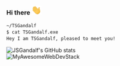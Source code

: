 ### Hi there  <img src="https://github.com/Andy-Python-Programmer/Andy-Python-Programmer/blob/master/hello.gif" style="margin-top:5px;" height="25px">
```bash
~/TSGandalf 
$ cat TSGandalf.exe
Hey I am TSGandalf, pleased to meet you!
```
<!--
**Borrus-sudo/Borrus-sudo** is a ✨ _special_ ✨ repository because its `README.md` (this file) appears on your GitHub profile.

Here are some ideas to get you started:

- 🔭 I’m currently working on ...
- 🌱 I’m currently learning ...
- 👯 I’m looking to collaborate on ...
- 🤔 I’m looking for help with ...
- 💬 Ask me about ...
- 📫 How to reach me: ...
- 😄 Pronouns: ...
- ⚡ Fun fact: ...
-->
![JSGandalf's GitHub stats](https://github-readme-stats.vercel.app/api?username=Borrus-sudo&show_icons=true&theme=dracula,count_private=true)
<br/>
![MyAwesomeWebDevStack](https://awesome-stack.glitch.me/api/v1/cards?name=Borrus-sudo&repos=jsgandalf,vue-generator-graph,awesome-stack,Zeus&theme=dracula)


